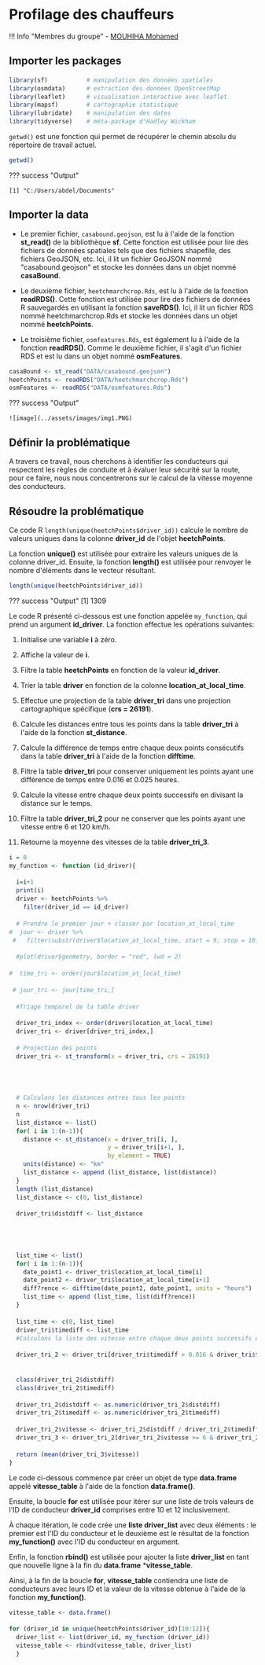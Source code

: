 # Profilage des chauffeurs

!!! Info "Membres du groupe"
    - [MOUHIHA Mohamed](https://github.com/mouhihamohamed702/)
    

## **Importer les packages**

```r linenums="1"
library(sf)           # manipulation des données spatiales
library(osmdata)      # extraction des données OpenStreetMap
library(leaflet)      # visualisation interactive avec leaflet
library(mapsf)        # cartographie statistique
library(lubridate)    # manipulation des dates
library(tidyverse)    # méta-package d'Hadley Wickham
```

`getwd()` est une fonction qui permet de récupérer le chemin absolu du répertoire de travail actuel.

```r linenums="7"
getwd()
```

??? success "Output"

    [1] "C:/Users/abdel/Documents"

## **Importer la data**

- Le premier fichier, `casabound.geojson`, est lu à l'aide de la fonction **st_read()** de la bibliothèque **sf**. Cette fonction est utilisée pour lire des fichiers de données spatiales tels que des fichiers shapefile, des fichiers GeoJSON, etc. Ici, il lit un fichier GeoJSON nommé "casabound.geojson" et stocke les données dans un objet nommé **casaBound**.

- Le deuxième fichier, `heetchmarchcrop.Rds`, est lu à l'aide de la fonction **readRDS()**. Cette fonction est utilisée pour lire des fichiers de données R sauvegardés en utilisant la fonction **saveRDS()**. Ici, il lit un fichier RDS nommé heetchmarchcrop.Rds et stocke les données dans un objet nommé **heetchPoints**.

- Le troisième fichier, `osmfeatures.Rds`, est également lu à l'aide de la fonction **readRDS()**. Comme le deuxième fichier, il s'agit d'un fichier RDS et est lu dans un objet nommé **osmFeatures**.

```r linenums="8"
casaBound <- st_read("DATA/casabound.geojson")
heetchPoints <- readRDS("DATA/heetchmarchcrop.Rds")
osmFeatures <- readRDS("DATA/osmfeatures.Rds")
```

??? success "Output"

    ![image](../assets/images/img1.PNG)


## **Définir la problématique**

  A travers ce travail, nous cherchons à identifier les conducteurs qui respectent les règles de conduite et à évaluer leur sécurité sur la route, pour ce faire, nous nous concentrerons sur le calcul de la vitesse moyenne des conducteurs.

## **Résoudre la problématique**

  Ce code R `length(unique(heetchPoints$driver_id))` calcule le nombre de valeurs uniques dans la colonne **driver_id** de l'objet **heetchPoints**.

  La fonction **unique()** est utilisée pour extraire les valeurs uniques de la colonne driver_id. Ensuite, la fonction **length()** est utilisée pour renvoyer le nombre d'éléments dans le vecteur résultant.

```r linenums="11" title="Nombre de chauffeurs"
length(unique(heetchPoints$driver_id))
```
??? success "Output"
    [1] 1309

Le code R présenté ci-dessous est une fonction appelée `my_function`, qui prend un argument **id_driver**. La fonction effectue les opérations suivantes:

1. Initialise une variable **i** à zéro.

2. Affiche la valeur de **i**.

3. Filtre la table **heetchPoints** en fonction de la valeur **id_driver**.

4. Trier la table **driver** en fonction de la colonne **location_at_local_time**.

6. Effectue une projection de la table **driver_tri** dans une projection cartographique spécifique (**crs = 26191**).

7. Calcule les distances entre tous les points dans la table **driver_tri** à l'aide de la fonction **st_distance**.

8. Calcule la différence de temps entre chaque deux points consécutifs dans la table **driver_tri** à l'aide de la fonction **difftime**.

9. Filtre la table **driver_tri** pour conserver uniquement les points ayant une différence de temps entre 0.016 et 0.025 heures.

10. Calcule la vitesse entre chaque deux points successifs en divisant la distance sur le temps.

11. Filtre la table **driver_tri_2** pour ne conserver que les points ayant une vitesse entre 6 et 120 km/h.

12. Retourne la moyenne des vitesses de la table **driver_tri_3**.

```r linenums="12" title="Défenir la fonction qui calcul la moyenne des vitesses d'un chauffeur sur un jour"
i = 0
my_function <- function (id_driver){
  
  i=i+1
  print(i)
  driver <- heetchPoints %>% 
    filter(driver_id == id_driver) 
  
  # Prendre le premier jour + classer par location_at_local_time
#  jour <- driver %>% 
 #   filter(substr(driver$location_at_local_time, start = 9, stop = 10) == "01")
  
  #plot(driver$geometry, border = "red", lwd = 2)
  
#  time_tri <- order(jour$location_at_local_time)
  
 # jour_tri <- jour[time_tri,]
  
  #Triage temporel de la table driver 
  
  driver_tri_index <- order(driver$location_at_local_time)
  driver_tri <- driver[driver_tri_index,]
  
  # Projection des points
  driver_tri <- st_transform(x = driver_tri, crs = 26191)
  
  


  # Calculons les distances entres tous les points
  n <- nrow(driver_tri)  
  n
  list_distance <- list()
  for( i in 1:(n-1)){
    distance <- st_distance(x = driver_tri[i, ],
                            y = driver_tri[i+1, ],
                            by_element = TRUE)
    units(distance) <- "km"
    list_distance <- append (list_distance, list(distance))
  }
  length (list_distance)
  list_distance <- c(0, list_distance)
  
  driver_tri$distdiff <- list_distance
  
  
  
  
  list_time <- list()
  for( i in 1:(n-1)){
    date_point1 <- driver_tri$location_at_local_time[i]
    date_point2 <- driver_tri$location_at_local_time[i+1]
    diff?rence <- difftime(date_point2, date_point1, units = "hours")
    list_time <- append (list_time, list(diff?rence))
  }
  
  list_time <- c(0, list_time)
  driver_tri$timediff <- list_time
  #Calculons la liste des vitesse entre chaque deux points successifs en divisant la distance sur le temps
  
  driver_tri_2 <- driver_tri[driver_tri$timediff > 0.016 & driver_tri$timediff < 0.025, ]
  
  
  class(driver_tri_2$distdiff)
  class(driver_tri_2$timediff)
  
  driver_tri_2$distdiff <- as.numeric(driver_tri_2$distdiff)
  driver_tri_2$timediff <- as.numeric(driver_tri_2$timediff)
  
  driver_tri_2$vitesse <- driver_tri_2$distdiff / driver_tri_2$timediff
  driver_tri_3 <- driver_tri_2[driver_tri_2$vitesse >= 6 & driver_tri_2$vitesse <= 120, ]
  
  return (mean(driver_tri_3$vitesse))
}
```
Le code ci-dessous commence par créer un objet de type **data.frame** appelé **vitesse_table** à l'aide de la fonction **data.frame()**.

Ensuite, la boucle **for** est utilisée pour itérer sur une liste de trois valeurs de l'ID de conducteur **driver_id** comprises entre 10 et 12 inclusivement.

À chaque itération, le code crée une **liste driver_list** avec deux éléments : le premier est l'ID du conducteur et le deuxième est le résultat de la fonction **my_function()** avec l'ID du conducteur en argument.

Enfin, la fonction **rbind()** est utilisée pour ajouter la liste **driver_list** en tant que nouvelle ligne à la fin du **data.frame** ***vitesse_table**.

Ainsi, à la fin de la boucle **for**, **vitesse_table** contiendra une liste de conducteurs avec leurs ID et la valeur de la vitesse obtenue à l'aide de la fonction **my_function()**.

```r linenums="86" title="Calculons la moyenne des vitesse de tous les chauffeurs"
vitesse_table <- data.frame()

for (driver_id in unique(heetchPoints$driver_id)[10:12]){
  driver_list <- list(driver_id, my_function (driver_id))
  vitesse_table <- rbind(vitesse_table, driver_list)
  }
```







